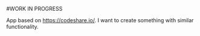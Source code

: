 #WORK IN PROGRESS

App based on https://codeshare.io/. I want to create something with similar functionality.